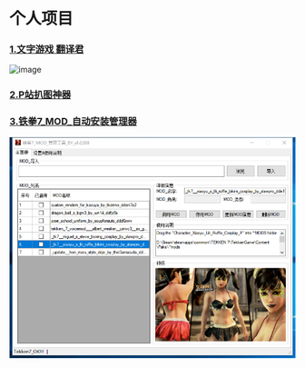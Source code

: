 # 个人项目
### [1.文字游戏 翻译君](https://github.com/sh2288/krkr_translator)
![image](https://github.com/sh2288/krkr_translator/blob/master/img/%E5%9B%BE%E5%83%8F-7.png)
### [2.P站扒图神器](https://github.com/sh2288/pixiv_downloader_shell)
### [3.铁拳7_MOD_自动安装管理器](https://github.com/sh2288/tekken7_mod_manager)
![image](https://github.com/sh2288/tekken7_mod_manager/raw/master/QQ%E5%9B%BE%E7%89%8720190909131357.png)
